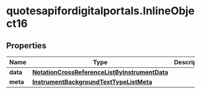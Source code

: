 # quotesapifordigitalportals.InlineObject16

## Properties

Name | Type | Description | Notes
------------ | ------------- | ------------- | -------------
**data** | [**NotationCrossReferenceListByInstrumentData**](NotationCrossReferenceListByInstrumentData.md) |  | [optional] 
**meta** | [**InstrumentBackgroundTextTypeListMeta**](InstrumentBackgroundTextTypeListMeta.md) |  | [optional] 


